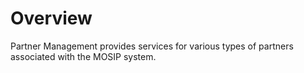 # Overview
Partner Management provides services for various types of partners associated with the MOSIP system.

